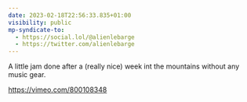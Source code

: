 ```yaml
---
date: 2023-02-18T22:56:33.835+01:00
visibility: public
mp-syndicate-to:
  - https://social.lol/@alienlebarge
  - https://twitter.com/alienlebarge
---
```

A little jam done after a (really nice) week int the mountains without any music gear.

https://vimeo.com/800108348
